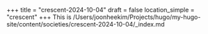 +++
title = "crescent-2024-10-04"
draft = false
location_simple = "crescent"
+++
This is /Users/joonheekim/Projects/hugo/my-hugo-site/content/societies/crescent-2024-10-04/_index.md
